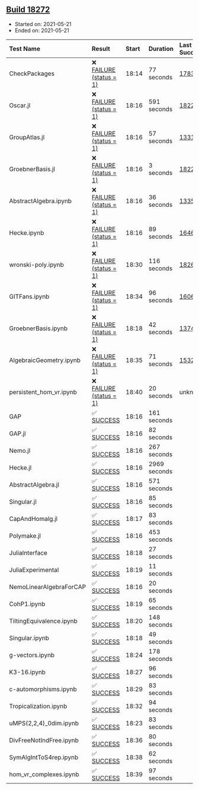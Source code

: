 ## [Build 18272](https://oscarci.mathematik.uni-kl.de/job/oscar/18272/)

* Started on: 2021-05-21
* Ended on: 2021-05-21

| Test Name    | Result | Start | Duration | Last Success | First Failure |
|:-------------|:-------|:------|:---------|:-------------|:--------------|
| CheckPackages | ❌ [FAILURE (status = 1)](https://oscarci.mathematik.uni-kl.de/job/oscar/18272/artifact/logs/build-18272/CheckPackages.log) | 18:14 | 77 seconds | [17832](https://oscarci.mathematik.uni-kl.de/job/oscar/17832/) | [17833](https://oscarci.mathematik.uni-kl.de/job/oscar/17833/) |
| Oscar.jl | ❌ [FAILURE (status = 1)](https://oscarci.mathematik.uni-kl.de/job/oscar/18272/artifact/logs/build-18272/Oscar.jl.log) | 18:16 | 591 seconds | [18228](https://oscarci.mathematik.uni-kl.de/job/oscar/18228/) | [18229](https://oscarci.mathematik.uni-kl.de/job/oscar/18229/) |
| GroupAtlas.jl | ❌ [FAILURE (status = 1)](https://oscarci.mathematik.uni-kl.de/job/oscar/18272/artifact/logs/build-18272/GroupAtlas.jl.log) | 18:16 | 57 seconds | [13311](https://oscarci.mathematik.uni-kl.de/job/oscar/13311/) | [13312](https://oscarci.mathematik.uni-kl.de/job/oscar/13312/) |
| GroebnerBasis.jl | ❌ [FAILURE (status = 1)](https://oscarci.mathematik.uni-kl.de/job/oscar/18272/artifact/logs/build-18272/GroebnerBasis.jl.log) | 18:16 | 3 seconds | [18228](https://oscarci.mathematik.uni-kl.de/job/oscar/18228/) | [18229](https://oscarci.mathematik.uni-kl.de/job/oscar/18229/) |
| AbstractAlgebra.ipynb | ❌ [FAILURE (status = 1)](https://oscarci.mathematik.uni-kl.de/job/oscar/18272/artifact/logs/build-18272/AbstractAlgebra.ipynb.log) | 18:16 | 36 seconds | [13355](https://oscarci.mathematik.uni-kl.de/job/oscar/13355/) | [13356](https://oscarci.mathematik.uni-kl.de/job/oscar/13356/) |
| Hecke.ipynb | ❌ [FAILURE (status = 1)](https://oscarci.mathematik.uni-kl.de/job/oscar/18272/artifact/logs/build-18272/Hecke.ipynb.log) | 18:16 | 89 seconds | [16463](https://oscarci.mathematik.uni-kl.de/job/oscar/16463/) | [16464](https://oscarci.mathematik.uni-kl.de/job/oscar/16464/) |
| wronski-poly.ipynb | ❌ [FAILURE (status = 1)](https://oscarci.mathematik.uni-kl.de/job/oscar/18272/artifact/logs/build-18272/wronski-poly.ipynb.log) | 18:30 | 116 seconds | [18263](https://oscarci.mathematik.uni-kl.de/job/oscar/18263/) | [18264](https://oscarci.mathematik.uni-kl.de/job/oscar/18264/) |
| GITFans.ipynb | ❌ [FAILURE (status = 1)](https://oscarci.mathematik.uni-kl.de/job/oscar/18272/artifact/logs/build-18272/GITFans.ipynb.log) | 18:34 | 96 seconds | [16068](https://oscarci.mathematik.uni-kl.de/job/oscar/16068/) | [16069](https://oscarci.mathematik.uni-kl.de/job/oscar/16069/) |
| GroebnerBasis.ipynb | ❌ [FAILURE (status = 1)](https://oscarci.mathematik.uni-kl.de/job/oscar/18272/artifact/logs/build-18272/GroebnerBasis.ipynb.log) | 18:18 | 42 seconds | [13748](https://oscarci.mathematik.uni-kl.de/job/oscar/13748/) | [13749](https://oscarci.mathematik.uni-kl.de/job/oscar/13749/) |
| AlgebraicGeometry.ipynb | ❌ [FAILURE (status = 1)](https://oscarci.mathematik.uni-kl.de/job/oscar/18272/artifact/logs/build-18272/AlgebraicGeometry.ipynb.log) | 18:35 | 71 seconds | [15322](https://oscarci.mathematik.uni-kl.de/job/oscar/15322/) | [15323](https://oscarci.mathematik.uni-kl.de/job/oscar/15323/) |
| persistent_hom_vr.ipynb | ❌ [FAILURE (status = 1)](https://oscarci.mathematik.uni-kl.de/job/oscar/18272/artifact/logs/build-18272/persistent_hom_vr.ipynb.log) | 18:40 | 20 seconds | unknown | unknown |
| GAP | ✅ [SUCCESS](https://oscarci.mathematik.uni-kl.de/job/oscar/18272/artifact/logs/build-18272/GAP.log) | 18:16 | 161 seconds |  |  |
| GAP.jl | ✅ [SUCCESS](https://oscarci.mathematik.uni-kl.de/job/oscar/18272/artifact/logs/build-18272/GAP.jl.log) | 18:16 | 82 seconds |  |  |
| Nemo.jl | ✅ [SUCCESS](https://oscarci.mathematik.uni-kl.de/job/oscar/18272/artifact/logs/build-18272/Nemo.jl.log) | 18:16 | 267 seconds |  |  |
| Hecke.jl | ✅ [SUCCESS](https://oscarci.mathematik.uni-kl.de/job/oscar/18272/artifact/logs/build-18272/Hecke.jl.log) | 18:16 | 2969 seconds |  |  |
| AbstractAlgebra.jl | ✅ [SUCCESS](https://oscarci.mathematik.uni-kl.de/job/oscar/18272/artifact/logs/build-18272/AbstractAlgebra.jl.log) | 18:16 | 571 seconds |  |  |
| Singular.jl | ✅ [SUCCESS](https://oscarci.mathematik.uni-kl.de/job/oscar/18272/artifact/logs/build-18272/Singular.jl.log) | 18:16 | 85 seconds |  |  |
| CapAndHomalg.jl | ✅ [SUCCESS](https://oscarci.mathematik.uni-kl.de/job/oscar/18272/artifact/logs/build-18272/CapAndHomalg.jl.log) | 18:17 | 83 seconds |  |  |
| Polymake.jl | ✅ [SUCCESS](https://oscarci.mathematik.uni-kl.de/job/oscar/18272/artifact/logs/build-18272/Polymake.jl.log) | 18:16 | 453 seconds |  |  |
| JuliaInterface | ✅ [SUCCESS](https://oscarci.mathematik.uni-kl.de/job/oscar/18272/artifact/logs/build-18272/JuliaInterface.log) | 18:18 | 27 seconds |  |  |
| JuliaExperimental | ✅ [SUCCESS](https://oscarci.mathematik.uni-kl.de/job/oscar/18272/artifact/logs/build-18272/JuliaExperimental.log) | 18:19 | 11 seconds |  |  |
| NemoLinearAlgebraForCAP | ✅ [SUCCESS](https://oscarci.mathematik.uni-kl.de/job/oscar/18272/artifact/logs/build-18272/NemoLinearAlgebraForCAP.log) | 18:16 | 20 seconds |  |  |
| CohP1.ipynb | ✅ [SUCCESS](https://oscarci.mathematik.uni-kl.de/job/oscar/18272/artifact/logs/build-18272/CohP1.ipynb.log) | 18:19 | 65 seconds |  |  |
| TiltingEquivalence.ipynb | ✅ [SUCCESS](https://oscarci.mathematik.uni-kl.de/job/oscar/18272/artifact/logs/build-18272/TiltingEquivalence.ipynb.log) | 18:20 | 148 seconds |  |  |
| Singular.ipynb | ✅ [SUCCESS](https://oscarci.mathematik.uni-kl.de/job/oscar/18272/artifact/logs/build-18272/Singular.ipynb.log) | 18:18 | 49 seconds |  |  |
| g-vectors.ipynb | ✅ [SUCCESS](https://oscarci.mathematik.uni-kl.de/job/oscar/18272/artifact/logs/build-18272/g-vectors.ipynb.log) | 18:24 | 178 seconds |  |  |
| K3-16.ipynb | ✅ [SUCCESS](https://oscarci.mathematik.uni-kl.de/job/oscar/18272/artifact/logs/build-18272/K3-16.ipynb.log) | 18:27 | 96 seconds |  |  |
| c-automorphisms.ipynb | ✅ [SUCCESS](https://oscarci.mathematik.uni-kl.de/job/oscar/18272/artifact/logs/build-18272/c-automorphisms.ipynb.log) | 18:29 | 83 seconds |  |  |
| Tropicalization.ipynb | ✅ [SUCCESS](https://oscarci.mathematik.uni-kl.de/job/oscar/18272/artifact/logs/build-18272/Tropicalization.ipynb.log) | 18:32 | 94 seconds |  |  |
| uMPS(2,2,4)_0dim.ipynb | ✅ [SUCCESS](https://oscarci.mathematik.uni-kl.de/job/oscar/18272/artifact/logs/build-18272/uMPS-2-2-4-_0dim.ipynb.log) | 18:23 | 83 seconds |  |  |
| DivFreeNotIndFree.ipynb | ✅ [SUCCESS](https://oscarci.mathematik.uni-kl.de/job/oscar/18272/artifact/logs/build-18272/DivFreeNotIndFree.ipynb.log) | 18:36 | 80 seconds |  |  |
| SymAlgIntToS4rep.ipynb | ✅ [SUCCESS](https://oscarci.mathematik.uni-kl.de/job/oscar/18272/artifact/logs/build-18272/SymAlgIntToS4rep.ipynb.log) | 18:38 | 62 seconds |  |  |
| hom_vr_complexes.ipynb | ✅ [SUCCESS](https://oscarci.mathematik.uni-kl.de/job/oscar/18272/artifact/logs/build-18272/hom_vr_complexes.ipynb.log) | 18:39 | 97 seconds |  |  |
